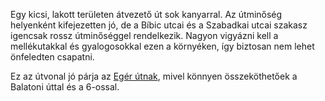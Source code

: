 Egy kicsi, lakott területen átvezető út sok kanyarral. Az útminőség helyenként kifejezetten jó, de a Bíbic utcai és a Szabadkai utcai szakasz igencsak rossz útminőséggel rendelkezik. Nagyon vigyázni kell a mellékutakkal és gyalogosokkal ezen a környéken, így biztosan nem lehet önfeledten csapatni.

Ez az útvonal jó párja az [Egér útnak](#Egerut), mivel könnyen összeköthetőek a Balatoni úttal és a 6-ossal.
